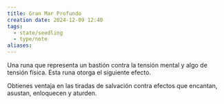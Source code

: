 ```yaml
---
title: Gran Mar Profundo
creation date: 2024-12-09 12:40
tags:
  - state/seedling
  - type/note
aliases:
---
```

Una runa que representa un bastión contra la tensión mental y algo de tensión física. Esta runa otorga el siguiente efecto.

Obtienes ventaja en las tiradas de salvación contra efectos que encantan, asustan, enloquecen y aturden.
